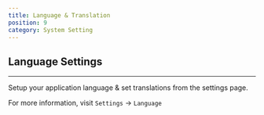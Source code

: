 ```yaml
---
title: Language & Translation
position: 9
category: System Setting
---
```


## Language Settings
--------
Setup your application language & set translations from the settings page.

For more information, visit `Settings` -> `Language`
